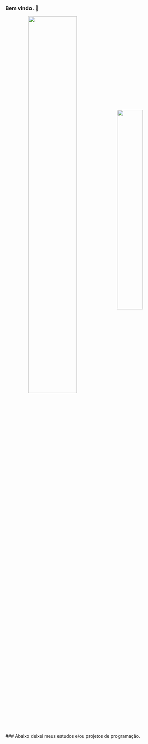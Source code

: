 ### Bem vindo. 👋
<div  align="center" style="margin-bottom:100px">
<img width=55% align="center"  src="https://github-readme-streak-stats.herokuapp.com?user=samuelx32&theme=radical&mode=weekly" />
<img width=40% align="center" src="https://github-readme-stats-git-main-samuelx32.vercel.app/api/top-langs/?username=samuelx32&show_icons=true&theme=radical&layout=compact" />
 </div>
### Abaixo deixei meus estudos e/ou projetos de programação.

<!--
**samuelx32/samuelx32** is a ✨ _special_ ✨ repository because its `README.md` (this file) appears on your GitHub profile.

Here are some ideas to get you started:

- 🔭 I’m currently working on ...
- 🌱 I’m currently learning ...
- 👯 I’m looking to collaborate on ...
- 🤔 I’m looking for help with ...
- 💬 Ask me about ...
- 📫 How to reach me: ...
- 😄 Pronouns: ...
- ⚡ Fun fact: ...

